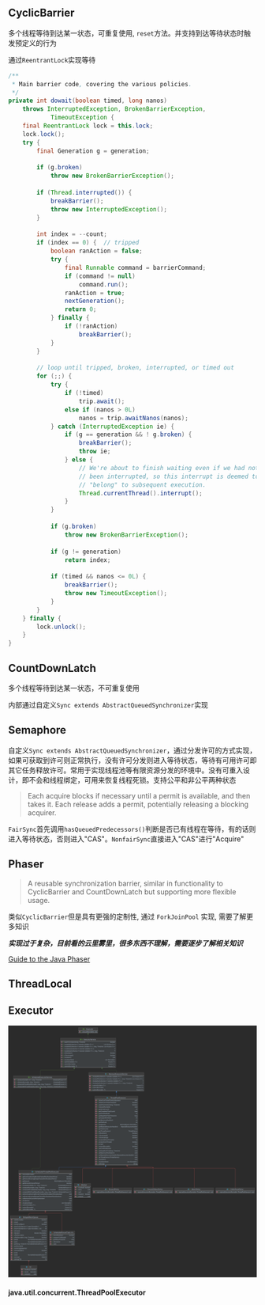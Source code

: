 ## CyclicBarrier

多个线程等待到达某一状态，可重复使用, `reset`方法。并支持到达等待状态时触发预定义的行为

通过`ReentrantLock`实现等待

```java
/**
 * Main barrier code, covering the various policies.
 */
private int dowait(boolean timed, long nanos)
    throws InterruptedException, BrokenBarrierException,
            TimeoutException {
    final ReentrantLock lock = this.lock;
    lock.lock();
    try {
        final Generation g = generation;

        if (g.broken)
            throw new BrokenBarrierException();

        if (Thread.interrupted()) {
            breakBarrier();
            throw new InterruptedException();
        }

        int index = --count;
        if (index == 0) {  // tripped
            boolean ranAction = false;
            try {
                final Runnable command = barrierCommand;
                if (command != null)
                    command.run();
                ranAction = true;
                nextGeneration();
                return 0;
            } finally {
                if (!ranAction)
                    breakBarrier();
            }
        }

        // loop until tripped, broken, interrupted, or timed out
        for (;;) {
            try {
                if (!timed)
                    trip.await();
                else if (nanos > 0L)
                    nanos = trip.awaitNanos(nanos);
            } catch (InterruptedException ie) {
                if (g == generation && ! g.broken) {
                    breakBarrier();
                    throw ie;
                } else {
                    // We're about to finish waiting even if we had not
                    // been interrupted, so this interrupt is deemed to
                    // "belong" to subsequent execution.
                    Thread.currentThread().interrupt();
                }
            }

            if (g.broken)
                throw new BrokenBarrierException();

            if (g != generation)
                return index;

            if (timed && nanos <= 0L) {
                breakBarrier();
                throw new TimeoutException();
            }
        }
    } finally {
        lock.unlock();
    }
}
```

## CountDownLatch

多个线程等待到达某一状态，不可重复使用

内部通过自定义`Sync extends AbstractQueuedSynchronizer`实现

## Semaphore

自定义`Sync extends AbstractQueuedSynchronizer`，通过分发许可的方式实现，如果可获取到许可则正常执行，没有许可分发则进入等待状态，等待有可用许可即其它任务释放许可。常用于实现线程池等有限资源分发的环境中。没有可重入设计，即不会和线程绑定，可用来恢复线程死锁。支持公平和非公平两种状态

> Each acquire blocks if necessary until a permit is available, and then takes it. Each release adds a permit, potentially releasing a blocking acquirer.

`FairSync`首先调用`hasQueuedPredecessors()`判断是否已有线程在等待，有的话则进入等待状态，否则进入"CAS"。`NonfairSync`直接进入"CAS"进行"Acquire"

## Phaser

> A reusable synchronization barrier, similar in functionality to CyclicBarrier and CountDownLatch but supporting more flexible usage.

类似`CyclicBarrier`但是具有更强的定制性, 通过 `ForkJoinPool` 实现, 需要了解更多知识

***实现过于复杂，目前看的云里雾里，很多东西不理解，需要逐步了解相关知识***

[Guide to the Java Phaser](https://www.baeldung.com/java-phaser)

## ThreadLocal

## Executor

![Executor Class](../public/upload/images/java1.png)

#### java.util.concurrent.ThreadPoolExecutor
